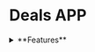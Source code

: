 # Deals APP

<details>
<summary>
 **Features**
</summary>

## Deals

- DealsListComponent
- DealsItemComponent
- DealsPendingComponent
- DealsSuccessComponent
- DealsDashboardComponent
	
Preview:
	
![preview](src/assets/preview.png)
	
</details>
